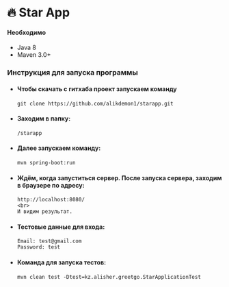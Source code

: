 # :fire: Star App

#### Необходимо

- Java 8
- Maven 3.0+

### Инструкция для запуска программы

* #### Чтобы скачать с гитхаба проект запускаем команду

  ```
  git clone https://github.com/alikdemon1/starapp.git
  ```

* #### Заходим в папку:

      /starapp
      
* #### Далее запускаем команду:    

   ```
   mvn spring-boot:run
   ```
* #### Ждём, когда запуститься сервер. После запуска сервера, заходим в браузере по адресу:

      http://localhost:8080/
      <br>
      И видим результат.
   
* #### Тестовые данные для входа:<br>
      Email: test@gmail.com
      Password: test
   
     
* #### Команда для запуска тестов:    

   ```
   mvn clean test -Dtest=kz.alisher.greetgo.StarApplicationTest
   ```
